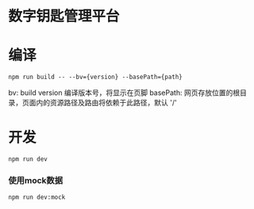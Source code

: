 # 数字钥匙管理平台

# 编译 #

`npm run build -- --bv={version} --basePath={path}`

bv: build version 编译版本号，将显示在页脚
basePath: 网页存放位置的根目录，页面内的资源路径及路由将依赖于此路径，默认 '/'

# 开发

`npm run dev`

### 使用mock数据

`npm run dev:mock`
